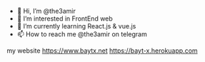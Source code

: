 - 👋 Hi, I’m @the3amir
- 👀 I’m interested in FrontEnd web 
- 🌱 I’m currently learning React.js & vue.js
- 📫 How to reach me @the3amir on telegram

my website
https://www.baytx.net
https://bayt-x.herokuapp.com
<!---
the3amir/the3amir is a ✨ special ✨ repository because its `README.md` (this file) appears on your GitHub profile.
You can click the Preview link to take a look at your changes.
--->
